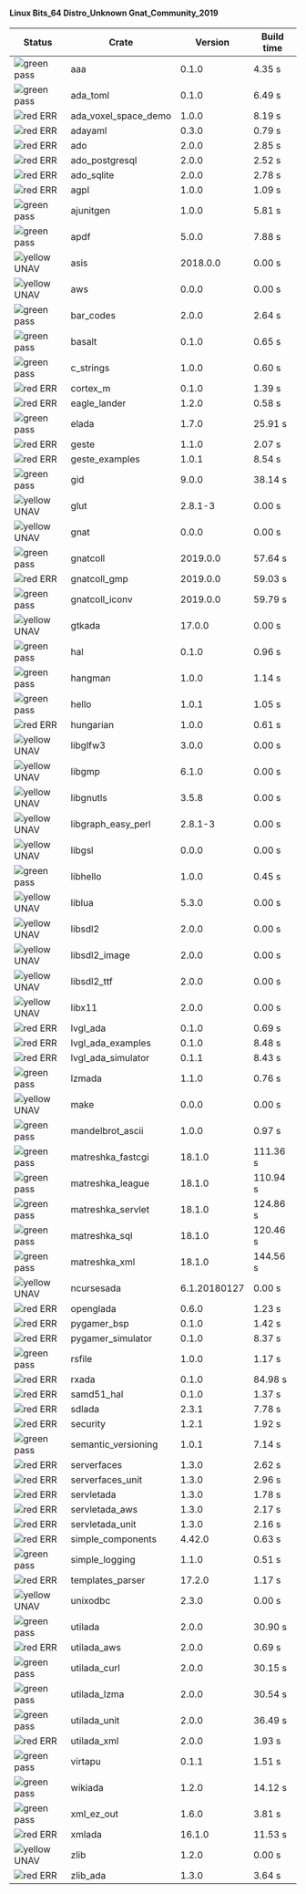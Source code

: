 #### Linux Bits_64 Distro_Unknown Gnat_Community_2019

| Status | Crate | Version | Build time |
| --- | --- | --- | --- |
|![green](https://placehold.it/8/00aa00/000000?text=+) pass | aaa | 0.1.0 |  4.35 s |
|![green](https://placehold.it/8/00aa00/000000?text=+) pass | ada_toml | 0.1.0 |  6.49 s |
|![red](https://placehold.it/8/ff0000/000000?text=+) ERR  | ada_voxel_space_demo | 1.0.0 |  8.19 s |
|![red](https://placehold.it/8/ff0000/000000?text=+) ERR  | adayaml | 0.3.0 |  0.79 s |
|![red](https://placehold.it/8/ff0000/000000?text=+) ERR  | ado | 2.0.0 |  2.85 s |
|![red](https://placehold.it/8/ff0000/000000?text=+) ERR  | ado_postgresql | 2.0.0 |  2.52 s |
|![red](https://placehold.it/8/ff0000/000000?text=+) ERR  | ado_sqlite | 2.0.0 |  2.78 s |
|![red](https://placehold.it/8/ff0000/000000?text=+) ERR  | agpl | 1.0.0 |  1.09 s |
|![green](https://placehold.it/8/00aa00/000000?text=+) pass | ajunitgen | 1.0.0 |  5.81 s |
|![green](https://placehold.it/8/00aa00/000000?text=+) pass | apdf | 5.0.0 |  7.88 s |
|![yellow](https://placehold.it/8/ffbb00/000000?text=+) UNAV | asis | 2018.0.0 |  0.00 s |
|![yellow](https://placehold.it/8/ffbb00/000000?text=+) UNAV | aws | 0.0.0 |  0.00 s |
|![green](https://placehold.it/8/00aa00/000000?text=+) pass | bar_codes | 2.0.0 |  2.64 s |
|![green](https://placehold.it/8/00aa00/000000?text=+) pass | basalt | 0.1.0 |  0.65 s |
|![green](https://placehold.it/8/00aa00/000000?text=+) pass | c_strings | 1.0.0 |  0.60 s |
|![red](https://placehold.it/8/ff0000/000000?text=+) ERR  | cortex_m | 0.1.0 |  1.39 s |
|![red](https://placehold.it/8/ff0000/000000?text=+) ERR  | eagle_lander | 1.2.0 |  0.58 s |
|![green](https://placehold.it/8/00aa00/000000?text=+) pass | elada | 1.7.0 |  25.91 s |
|![red](https://placehold.it/8/ff0000/000000?text=+) ERR  | geste | 1.1.0 |  2.07 s |
|![red](https://placehold.it/8/ff0000/000000?text=+) ERR  | geste_examples | 1.0.1 |  8.54 s |
|![green](https://placehold.it/8/00aa00/000000?text=+) pass | gid | 9.0.0 |  38.14 s |
|![yellow](https://placehold.it/8/ffbb00/000000?text=+) UNAV | glut | 2.8.1-3 |  0.00 s |
|![yellow](https://placehold.it/8/ffbb00/000000?text=+) UNAV | gnat | 0.0.0 |  0.00 s |
|![green](https://placehold.it/8/00aa00/000000?text=+) pass | gnatcoll | 2019.0.0 |  57.64 s |
|![red](https://placehold.it/8/ff0000/000000?text=+) ERR  | gnatcoll_gmp | 2019.0.0 |  59.03 s |
|![green](https://placehold.it/8/00aa00/000000?text=+) pass | gnatcoll_iconv | 2019.0.0 |  59.79 s |
|![yellow](https://placehold.it/8/ffbb00/000000?text=+) UNAV | gtkada | 17.0.0 |  0.00 s |
|![green](https://placehold.it/8/00aa00/000000?text=+) pass | hal | 0.1.0 |  0.96 s |
|![green](https://placehold.it/8/00aa00/000000?text=+) pass | hangman | 1.0.0 |  1.14 s |
|![green](https://placehold.it/8/00aa00/000000?text=+) pass | hello | 1.0.1 |  1.05 s |
|![red](https://placehold.it/8/ff0000/000000?text=+) ERR  | hungarian | 1.0.0 |  0.61 s |
|![yellow](https://placehold.it/8/ffbb00/000000?text=+) UNAV | libglfw3 | 3.0.0 |  0.00 s |
|![yellow](https://placehold.it/8/ffbb00/000000?text=+) UNAV | libgmp | 6.1.0 |  0.00 s |
|![yellow](https://placehold.it/8/ffbb00/000000?text=+) UNAV | libgnutls | 3.5.8 |  0.00 s |
|![yellow](https://placehold.it/8/ffbb00/000000?text=+) UNAV | libgraph_easy_perl | 2.8.1-3 |  0.00 s |
|![yellow](https://placehold.it/8/ffbb00/000000?text=+) UNAV | libgsl | 0.0.0 |  0.00 s |
|![green](https://placehold.it/8/00aa00/000000?text=+) pass | libhello | 1.0.0 |  0.45 s |
|![yellow](https://placehold.it/8/ffbb00/000000?text=+) UNAV | liblua | 5.3.0 |  0.00 s |
|![yellow](https://placehold.it/8/ffbb00/000000?text=+) UNAV | libsdl2 | 2.0.0 |  0.00 s |
|![yellow](https://placehold.it/8/ffbb00/000000?text=+) UNAV | libsdl2_image | 2.0.0 |  0.00 s |
|![yellow](https://placehold.it/8/ffbb00/000000?text=+) UNAV | libsdl2_ttf | 2.0.0 |  0.00 s |
|![yellow](https://placehold.it/8/ffbb00/000000?text=+) UNAV | libx11 | 2.0.0 |  0.00 s |
|![red](https://placehold.it/8/ff0000/000000?text=+) ERR  | lvgl_ada | 0.1.0 |  0.69 s |
|![red](https://placehold.it/8/ff0000/000000?text=+) ERR  | lvgl_ada_examples | 0.1.0 |  8.48 s |
|![red](https://placehold.it/8/ff0000/000000?text=+) ERR  | lvgl_ada_simulator | 0.1.1 |  8.43 s |
|![green](https://placehold.it/8/00aa00/000000?text=+) pass | lzmada | 1.1.0 |  0.76 s |
|![yellow](https://placehold.it/8/ffbb00/000000?text=+) UNAV | make | 0.0.0 |  0.00 s |
|![green](https://placehold.it/8/00aa00/000000?text=+) pass | mandelbrot_ascii | 1.0.0 |  0.97 s |
|![green](https://placehold.it/8/00aa00/000000?text=+) pass | matreshka_fastcgi | 18.1.0 |  111.36 s |
|![green](https://placehold.it/8/00aa00/000000?text=+) pass | matreshka_league | 18.1.0 |  110.94 s |
|![green](https://placehold.it/8/00aa00/000000?text=+) pass | matreshka_servlet | 18.1.0 |  124.86 s |
|![green](https://placehold.it/8/00aa00/000000?text=+) pass | matreshka_sql | 18.1.0 |  120.46 s |
|![green](https://placehold.it/8/00aa00/000000?text=+) pass | matreshka_xml | 18.1.0 |  144.56 s |
|![yellow](https://placehold.it/8/ffbb00/000000?text=+) UNAV | ncursesada | 6.1.20180127 |  0.00 s |
|![red](https://placehold.it/8/ff0000/000000?text=+) ERR  | openglada | 0.6.0 |  1.23 s |
|![red](https://placehold.it/8/ff0000/000000?text=+) ERR  | pygamer_bsp | 0.1.0 |  1.42 s |
|![red](https://placehold.it/8/ff0000/000000?text=+) ERR  | pygamer_simulator | 0.1.0 |  8.37 s |
|![green](https://placehold.it/8/00aa00/000000?text=+) pass | rsfile | 1.0.0 |  1.17 s |
|![red](https://placehold.it/8/ff0000/000000?text=+) ERR  | rxada | 0.1.0 |  84.98 s |
|![red](https://placehold.it/8/ff0000/000000?text=+) ERR  | samd51_hal | 0.1.0 |  1.37 s |
|![red](https://placehold.it/8/ff0000/000000?text=+) ERR  | sdlada | 2.3.1 |  7.78 s |
|![red](https://placehold.it/8/ff0000/000000?text=+) ERR  | security | 1.2.1 |  1.92 s |
|![green](https://placehold.it/8/00aa00/000000?text=+) pass | semantic_versioning | 1.0.1 |  7.14 s |
|![red](https://placehold.it/8/ff0000/000000?text=+) ERR  | serverfaces | 1.3.0 |  2.62 s |
|![red](https://placehold.it/8/ff0000/000000?text=+) ERR  | serverfaces_unit | 1.3.0 |  2.96 s |
|![red](https://placehold.it/8/ff0000/000000?text=+) ERR  | servletada | 1.3.0 |  1.78 s |
|![red](https://placehold.it/8/ff0000/000000?text=+) ERR  | servletada_aws | 1.3.0 |  2.17 s |
|![red](https://placehold.it/8/ff0000/000000?text=+) ERR  | servletada_unit | 1.3.0 |  2.16 s |
|![red](https://placehold.it/8/ff0000/000000?text=+) ERR  | simple_components | 4.42.0 |  0.63 s |
|![green](https://placehold.it/8/00aa00/000000?text=+) pass | simple_logging | 1.1.0 |  0.51 s |
|![red](https://placehold.it/8/ff0000/000000?text=+) ERR  | templates_parser | 17.2.0 |  1.17 s |
|![yellow](https://placehold.it/8/ffbb00/000000?text=+) UNAV | unixodbc | 2.3.0 |  0.00 s |
|![green](https://placehold.it/8/00aa00/000000?text=+) pass | utilada | 2.0.0 |  30.90 s |
|![red](https://placehold.it/8/ff0000/000000?text=+) ERR  | utilada_aws | 2.0.0 |  0.69 s |
|![green](https://placehold.it/8/00aa00/000000?text=+) pass | utilada_curl | 2.0.0 |  30.15 s |
|![green](https://placehold.it/8/00aa00/000000?text=+) pass | utilada_lzma | 2.0.0 |  30.54 s |
|![green](https://placehold.it/8/00aa00/000000?text=+) pass | utilada_unit | 2.0.0 |  36.49 s |
|![red](https://placehold.it/8/ff0000/000000?text=+) ERR  | utilada_xml | 2.0.0 |  1.93 s |
|![green](https://placehold.it/8/00aa00/000000?text=+) pass | virtapu | 0.1.1 |  1.51 s |
|![green](https://placehold.it/8/00aa00/000000?text=+) pass | wikiada | 1.2.0 |  14.12 s |
|![green](https://placehold.it/8/00aa00/000000?text=+) pass | xml_ez_out | 1.6.0 |  3.81 s |
|![red](https://placehold.it/8/ff0000/000000?text=+) ERR  | xmlada | 16.1.0 |  11.53 s |
|![yellow](https://placehold.it/8/ffbb00/000000?text=+) UNAV | zlib | 1.2.0 |  0.00 s |
|![red](https://placehold.it/8/ff0000/000000?text=+) ERR  | zlib_ada | 1.3.0 |  3.64 s |
